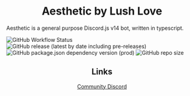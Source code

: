 <h1 align="center">Aesthetic by Lush Love</h1>

<p>Aesthetic is a general purpose Discord.js v14 bot, written in typescript.</p>

<p>
  <img alt="GitHub Workflow Status" src="https://img.shields.io/github/workflow/status/lush-love/aesthetic/CodeQL?label=CodeQL&logo=github&style=for-the-badge">
  <img alt="GitHub release (latest by date including pre-releases)" src="https://img.shields.io/github/v/release/lush-love/aesthetic?include_prereleases&logo=robotframework&logoColor=white&style=for-the-badge">
  <img alt="GitHub package.json dependency version (prod)" src="https://img.shields.io/github/package-json/dependency-version/lush-love/aesthetic/discord.js?logo=discord&logoColor=white&style=for-the-badge">
  <img alt="GitHub repo size" src="https://img.shields.io/github/repo-size/lush-love/aesthetic?logo=files&logoColor=white&style=for-the-badge">
</p>

<h2 align="center">Links</h2>

<p align="center">
  <a href="https://discord.gg/NTUutGvQe6">Community Discord</a><br>
</p>

